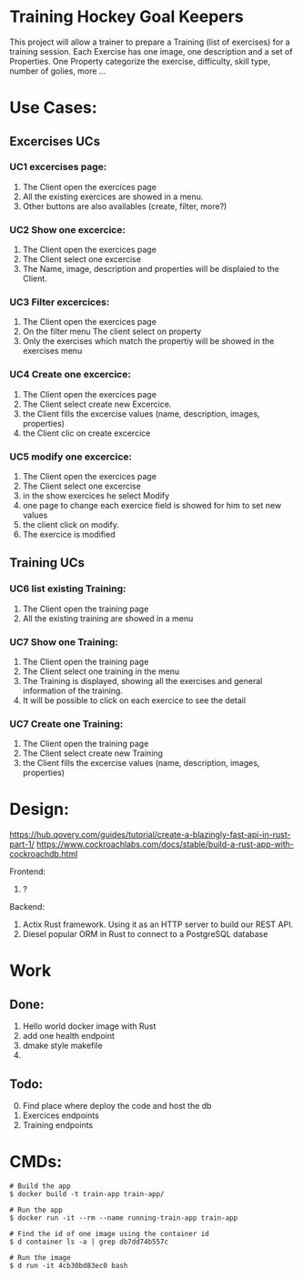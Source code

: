 # Training Hockey Goal Keepers
This project will allow a trainer to prepare a Training (list of exercises) for a training session.
Each Exercise has one image, one description and a set of Properties.
One Property categorize the exercise, difficulty, skill type, number of golies, more ...

# Use Cases:
## Excercises UCs

### UC1 excercises page:
1. The Client open the exercices page
2. All the existing exercices are showed in a menu.
3. Other buttons are also availables (create, filter, more?)

### UC2 Show one excercice:
1. The Client open the exercices page
2. The Client select one excercise
3. The Name, image, description and properties will be displaied to the Client.

### UC3 Filter excercices:
1. The Client open the exercices page
2. On the filter menu The client select on property
3. Only the exercises which match the propertiy will be showed in the exercises menu

### UC4 Create one excercice:
1. The Client open the exercices page
2. The Client select create new Excercice.
3. the Client fills the excercise values (name, description, images, properties)
4. the Client clic on create excercice

### UC5 modify one excercice:
1. The Client open the exercices page
2. The Client select one excercise
3. in the show exercices he select Modify
4. one page to change each exercice field is showed for him to set new values
5. the client click on modify.
6. The exercice is modified

## Training UCs
### UC6 list existing Training:
1. The Client open the training page
2. All the existing training are showed in a menu

### UC7 Show one Training:
1. The Client open the training page
2. The Client select one training in the menu
3. The Training is displayed, showing all the exercises and general information of the training.
4. It will be possible to click on each exercice to see the detail

### UC7 Create one Training:
1. The Client open the training page
2. The Client select create new Training
3. the Client fills the excercise values (name, description, images, properties)

# Design:
https://hub.qovery.com/guides/tutorial/create-a-blazingly-fast-api-in-rust-part-1/
https://www.cockroachlabs.com/docs/stable/build-a-rust-app-with-cockroachdb.html

Frontend:
1. ?

Backend:
1. Actix Rust framework. Using it as an HTTP server to build our REST API.
2. Diesel popular ORM in Rust to connect to a PostgreSQL database

# Work
## Done:
1. Hello world docker image with Rust
2. add one health endpoint
3. dmake style makefile
4.

## Todo:
0. Find place where deploy the code and host the db
1. Exercices endpoints
2. Training endpoints

# CMDs:
```
# Build the app
$ docker build -t train-app train-app/

# Run the app
$ docker run -it --rm --name running-train-app train-app

# Find the id of one image using the container id
$ d container ls -a | grep db7dd74b557c

# Run the image
$ d run -it 4cb30bd83ec0 bash
```
